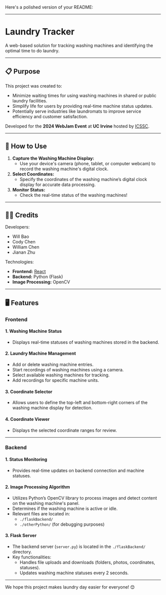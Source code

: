 Here's a polished version of your README:

---

# Laundry Tracker

A web-based solution for tracking washing machines and identifying the optimal time to do laundry.

---

## 📋 **Purpose**
This project was created to:
- Minimize waiting times for using washing machines in shared or public laundry facilities.
- Simplify life for users by providing real-time machine status updates.
- Potentially serve industries like laundromats to improve service efficiency and customer satisfaction.

Developed for the **2024 WebJam Event** at **UC Irvine** hosted by [ICSSC](https://studentcouncil.ics.uci.edu/).

---

## 🚀 **How to Use**
1. **Capture the Washing Machine Display:**
   - Use your device's camera (phone, tablet, or computer webcam) to record the washing machine's digital clock.
2. **Select Coordinates:**
   - Specify the coordinates of the washing machine’s digital clock display for accurate data processing.
3. **Monitor Status:**
   - Check the real-time status of the washing machines!

---

## 👨‍💻 **Credits**
Developers:
- Will Bao  
- Cody Chen  
- William Chen  
- Jianan Zhu  

Technologies:
- **Frontend:** [React](https://react.dev/)  
- **Backend:** Python (Flask)  
- **Image Processing:** OpenCV  

---

## 🖥️ **Features**

### **Frontend**
#### **1. Washing Machine Status**
- Displays real-time statuses of washing machines stored in the backend.

#### **2. Laundry Machine Management**
- Add or delete washing machine entries.
- Start recordings of washing machines using a camera.
- Select available washing machines for tracking.
- Add recordings for specific machine units.

#### **3. Coordinate Selector**
- Allows users to define the top-left and bottom-right corners of the washing machine display for detection.

#### **4. Coordinate Viewer**
- Displays the selected coordinate ranges for review.

---

### **Backend**
#### **1. Status Monitoring**
- Provides real-time updates on backend connection and machine statuses.

#### **2. Image Processing Algorithm**
- Utilizes Python’s OpenCV library to process images and detect content on the washing machine's panel.
- Determines if the washing machine is active or idle.
- Relevant files are located in:
  - `./flaskBackend/`
  - `./otherPython/` (for debugging purposes)

#### **3. Flask Server**
- The backend server (`server.py`) is located in the `./flaskBackend/` directory.
- Key functionalities:
  - Handles file uploads and downloads (folders, photos, coordinates, statuses).
  - Updates washing machine statuses every 2 seconds.

---

We hope this project makes laundry day easier for everyone! 😊